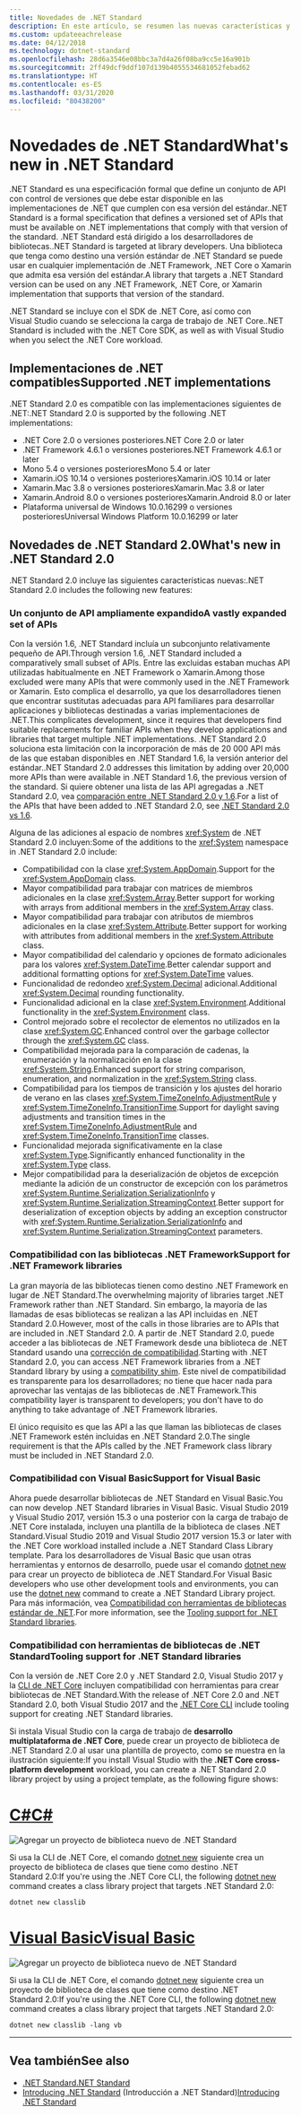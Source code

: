 ```yaml
---
title: Novedades de .NET Standard
description: En este artículo, se resumen las nuevas características y mejoras que se encuentran en cada nueva versión de .NET Standard.
ms.custom: updateeachrelease
ms.date: 04/12/2018
ms.technology: dotnet-standard
ms.openlocfilehash: 28d6a3546e08bbc3a7d4a26f08ba9cc5e16a901b
ms.sourcegitcommit: 2ff49dcf9ddf107d139b4055534681052febad62
ms.translationtype: HT
ms.contentlocale: es-ES
ms.lasthandoff: 03/31/2020
ms.locfileid: "80438200"
---
```

# <a name="whats-new-in-net-standard"></a><span data-ttu-id="9771c-103">Novedades de .NET Standard</span><span class="sxs-lookup"><span data-stu-id="9771c-103">What's new in .NET Standard</span></span>

<span data-ttu-id="9771c-104">.NET Standard es una especificación formal que define un conjunto de API con control de versiones que debe estar disponible en las implementaciones de .NET que cumplen con esa versión del estándar.</span><span class="sxs-lookup"><span data-stu-id="9771c-104">.NET Standard is a formal specification that defines a versioned set of APIs that must be available on .NET implementations that comply with that version of the standard.</span></span> <span data-ttu-id="9771c-105">.NET Standard está dirigido a los desarrolladores de bibliotecas.</span><span class="sxs-lookup"><span data-stu-id="9771c-105">.NET Standard is targeted at library developers.</span></span> <span data-ttu-id="9771c-106">Una biblioteca que tenga como destino una versión estándar de .NET Standard se puede usar en cualquier implementación de .NET Framework, .NET Core o Xamarin que admita esa versión del estándar.</span><span class="sxs-lookup"><span data-stu-id="9771c-106">A library that targets a .NET Standard version can be used on any .NET Framework, .NET Core, or Xamarin implementation that supports that version of the standard.</span></span>

<span data-ttu-id="9771c-107">.NET Standard se incluye con el SDK de .NET Core, así como con Visual Studio cuando se selecciona la carga de trabajo de .NET Core.</span><span class="sxs-lookup"><span data-stu-id="9771c-107">.NET Standard is included with the .NET Core SDK, as well as with Visual Studio when you select the .NET Core workload.</span></span>

## <a name="supported-net-implementations"></a><span data-ttu-id="9771c-108">Implementaciones de .NET compatibles</span><span class="sxs-lookup"><span data-stu-id="9771c-108">Supported .NET implementations</span></span>

<span data-ttu-id="9771c-109">.NET Standard 2.0 es compatible con las implementaciones siguientes de .NET:</span><span class="sxs-lookup"><span data-stu-id="9771c-109">.NET Standard 2.0 is supported by the following .NET implementations:</span></span>

- <span data-ttu-id="9771c-110">.NET Core 2.0 o versiones posteriores</span><span class="sxs-lookup"><span data-stu-id="9771c-110">.NET Core 2.0 or later</span></span>
- <span data-ttu-id="9771c-111">.NET Framework 4.6.1 o versiones posteriores</span><span class="sxs-lookup"><span data-stu-id="9771c-111">.NET Framework 4.6.1 or later</span></span>
- <span data-ttu-id="9771c-112">Mono 5.4 o versiones posteriores</span><span class="sxs-lookup"><span data-stu-id="9771c-112">Mono 5.4 or later</span></span>
- <span data-ttu-id="9771c-113">Xamarin.iOS 10.14 o versiones posteriores</span><span class="sxs-lookup"><span data-stu-id="9771c-113">Xamarin.iOS 10.14 or later</span></span>
- <span data-ttu-id="9771c-114">Xamarin.Mac 3.8 o versiones posteriores</span><span class="sxs-lookup"><span data-stu-id="9771c-114">Xamarin.Mac 3.8 or later</span></span>
- <span data-ttu-id="9771c-115">Xamarin.Android 8.0 o versiones posteriores</span><span class="sxs-lookup"><span data-stu-id="9771c-115">Xamarin.Android 8.0 or later</span></span>
- <span data-ttu-id="9771c-116">Plataforma universal de Windows 10.0.16299 o versiones posteriores</span><span class="sxs-lookup"><span data-stu-id="9771c-116">Universal Windows Platform 10.0.16299 or later</span></span>

## <a name="whats-new-in-net-standard-20"></a><span data-ttu-id="9771c-117">Novedades de .NET Standard 2.0</span><span class="sxs-lookup"><span data-stu-id="9771c-117">What's new in .NET Standard 2.0</span></span>

<span data-ttu-id="9771c-118">.NET Standard 2.0 incluye las siguientes características nuevas:</span><span class="sxs-lookup"><span data-stu-id="9771c-118">.NET Standard 2.0 includes the following new features:</span></span>

### <a name="a-vastly-expanded-set-of-apis"></a><span data-ttu-id="9771c-119">Un conjunto de API ampliamente expandido</span><span class="sxs-lookup"><span data-stu-id="9771c-119">A vastly expanded set of APIs</span></span>

<span data-ttu-id="9771c-120">Con la versión 1.6, .NET Standard incluía un subconjunto relativamente pequeño de API.</span><span class="sxs-lookup"><span data-stu-id="9771c-120">Through version 1.6, .NET Standard included a comparatively small subset of APIs.</span></span> <span data-ttu-id="9771c-121">Entre las excluidas estaban muchas API utilizadas habitualmente en .NET Framework o Xamarin.</span><span class="sxs-lookup"><span data-stu-id="9771c-121">Among those excluded were many APIs that were commonly used in the .NET Framework or Xamarin.</span></span> <span data-ttu-id="9771c-122">Esto complica el desarrollo, ya que los desarrolladores tienen que encontrar sustitutas adecuadas para API familiares para desarrollar aplicaciones y bibliotecas destinadas a varias implementaciones de .NET.</span><span class="sxs-lookup"><span data-stu-id="9771c-122">This complicates development, since it requires that developers find suitable replacements for familiar APIs when they develop applications and libraries that target multiple .NET implementations.</span></span> <span data-ttu-id="9771c-123">.NET Standard 2.0 soluciona esta limitación con la incorporación de más de 20 000 API más de las que estaban disponibles en .NET Standard 1.6, la versión anterior del estándar.</span><span class="sxs-lookup"><span data-stu-id="9771c-123">.NET Standard 2.0 addresses this limitation by adding over 20,000 more APIs than were available in .NET Standard 1.6, the previous version of the standard.</span></span> <span data-ttu-id="9771c-124">Si quiere obtener una lista de las API agregadas a .NET Standard 2.0, vea [comparación entre .NET Standard 2.0 y 1.6](https://raw.githubusercontent.com/dotnet/standard/master/docs/versions/netstandard2.0_diff.md).</span><span class="sxs-lookup"><span data-stu-id="9771c-124">For a list of the APIs that have been added to .NET Standard 2.0, see [.NET Standard 2.0 vs 1.6](https://raw.githubusercontent.com/dotnet/standard/master/docs/versions/netstandard2.0_diff.md).</span></span>

<span data-ttu-id="9771c-125">Alguna de las adiciones al espacio de nombres <xref:System> de .NET Standard 2.0 incluyen:</span><span class="sxs-lookup"><span data-stu-id="9771c-125">Some of the additions to the <xref:System> namespace in .NET Standard 2.0 include:</span></span>

- <span data-ttu-id="9771c-126">Compatibilidad con la clase <xref:System.AppDomain>.</span><span class="sxs-lookup"><span data-stu-id="9771c-126">Support for the <xref:System.AppDomain> class.</span></span>
- <span data-ttu-id="9771c-127">Mayor compatibilidad para trabajar con matrices de miembros adicionales en la clase <xref:System.Array>.</span><span class="sxs-lookup"><span data-stu-id="9771c-127">Better support for working with arrays from additional members in the <xref:System.Array> class.</span></span>
- <span data-ttu-id="9771c-128">Mayor compatibilidad para trabajar con atributos de miembros adicionales en la clase <xref:System.Attribute>.</span><span class="sxs-lookup"><span data-stu-id="9771c-128">Better support for working with attributes from additional members in the <xref:System.Attribute> class.</span></span>
- <span data-ttu-id="9771c-129">Mayor compatibilidad del calendario y opciones de formato adicionales para los valores <xref:System.DateTime>.</span><span class="sxs-lookup"><span data-stu-id="9771c-129">Better calendar support and additional formatting options for <xref:System.DateTime> values.</span></span>
- <span data-ttu-id="9771c-130">Funcionalidad de redondeo <xref:System.Decimal> adicional.</span><span class="sxs-lookup"><span data-stu-id="9771c-130">Additional <xref:System.Decimal> rounding functionality.</span></span>
- <span data-ttu-id="9771c-131">Funcionalidad adicional en la clase <xref:System.Environment>.</span><span class="sxs-lookup"><span data-stu-id="9771c-131">Additional functionality in the <xref:System.Environment> class.</span></span>
- <span data-ttu-id="9771c-132">Control mejorado sobre el recolector de elementos no utilizados en la clase <xref:System.GC>.</span><span class="sxs-lookup"><span data-stu-id="9771c-132">Enhanced control over the garbage collector through the <xref:System.GC> class.</span></span>
- <span data-ttu-id="9771c-133">Compatibilidad mejorada para la comparación de cadenas, la enumeración y la normalización en la clase <xref:System.String>.</span><span class="sxs-lookup"><span data-stu-id="9771c-133">Enhanced support for string comparison, enumeration, and normalization in the <xref:System.String> class.</span></span>
- <span data-ttu-id="9771c-134">Compatibilidad para los tiempos de transición y los ajustes del horario de verano en las clases <xref:System.TimeZoneInfo.AdjustmentRule> y <xref:System.TimeZoneInfo.TransitionTime>.</span><span class="sxs-lookup"><span data-stu-id="9771c-134">Support for daylight saving adjustments and transition times in the <xref:System.TimeZoneInfo.AdjustmentRule> and <xref:System.TimeZoneInfo.TransitionTime> classes.</span></span>
- <span data-ttu-id="9771c-135">Funcionalidad mejorada significativamente en la clase <xref:System.Type>.</span><span class="sxs-lookup"><span data-stu-id="9771c-135">Significantly enhanced functionality in the <xref:System.Type> class.</span></span>
- <span data-ttu-id="9771c-136">Mejor compatibilidad para la deserialización de objetos de excepción mediante la adición de un constructor de excepción con los parámetros <xref:System.Runtime.Serialization.SerializationInfo> y <xref:System.Runtime.Serialization.StreamingContext>.</span><span class="sxs-lookup"><span data-stu-id="9771c-136">Better support for deserialization of exception objects by adding an exception constructor with <xref:System.Runtime.Serialization.SerializationInfo> and <xref:System.Runtime.Serialization.StreamingContext> parameters.</span></span>

### <a name="support-for-net-framework-libraries"></a><span data-ttu-id="9771c-137">Compatibilidad con las bibliotecas .NET Framework</span><span class="sxs-lookup"><span data-stu-id="9771c-137">Support for .NET Framework libraries</span></span>

<span data-ttu-id="9771c-138">La gran mayoría de las bibliotecas tienen como destino .NET Framework en lugar de .NET Standard.</span><span class="sxs-lookup"><span data-stu-id="9771c-138">The overwhelming majority of libraries target .NET Framework rather than .NET Standard.</span></span> <span data-ttu-id="9771c-139">Sin embargo, la mayoría de las llamadas de esas bibliotecas se realizan a las API incluidas en .NET Standard 2.0.</span><span class="sxs-lookup"><span data-stu-id="9771c-139">However, most of the calls in those libraries are to APIs that are included in .NET Standard 2.0.</span></span> <span data-ttu-id="9771c-140">A partir de .NET Standard 2.0, puede acceder a las bibliotecas de .NET Framework desde una biblioteca de .NET Standard usando una [corrección de compatibilidad](https://github.com/dotnet/standard/blob/master/docs/planning/netstandard-2.0/README.md#assembly-unification).</span><span class="sxs-lookup"><span data-stu-id="9771c-140">Starting with .NET Standard 2.0, you can access .NET Framework libraries from a .NET Standard library by using a [compatibility shim](https://github.com/dotnet/standard/blob/master/docs/planning/netstandard-2.0/README.md#assembly-unification).</span></span> <span data-ttu-id="9771c-141">Este nivel de compatibilidad es transparente para los desarrolladores; no tiene que hacer nada para aprovechar las ventajas de las bibliotecas de .NET Framework.</span><span class="sxs-lookup"><span data-stu-id="9771c-141">This compatibility layer is transparent to developers; you don't have to do anything to take advantage of .NET Framework libraries.</span></span>

<span data-ttu-id="9771c-142">El único requisito es que las API a las que llaman las bibliotecas de clases .NET Framework estén incluidas en .NET Standard 2.0.</span><span class="sxs-lookup"><span data-stu-id="9771c-142">The single requirement is that the APIs called by the .NET Framework class library must be included in .NET Standard 2.0.</span></span>

### <a name="support-for-visual-basic"></a><span data-ttu-id="9771c-143">Compatibilidad con Visual Basic</span><span class="sxs-lookup"><span data-stu-id="9771c-143">Support for Visual Basic</span></span>

<span data-ttu-id="9771c-144">Ahora puede desarrollar bibliotecas de .NET Standard en Visual Basic.</span><span class="sxs-lookup"><span data-stu-id="9771c-144">You can now develop .NET Standard libraries in Visual Basic.</span></span> <span data-ttu-id="9771c-145">Visual Studio 2019 y Visual Studio 2017, versión 15.3 o una posterior con la carga de trabajo de .NET Core instalada, incluyen una plantilla de la biblioteca de clases .NET Standard.</span><span class="sxs-lookup"><span data-stu-id="9771c-145">Visual Studio 2019 and Visual Studio 2017 version 15.3 or later with the .NET Core workload installed include a .NET Standard Class Library template.</span></span> <span data-ttu-id="9771c-146">Para los desarrolladores de Visual Basic que usan otras herramientas y entornos de desarrollo, puede usar el comando [dotnet new](../../core/tools/dotnet-new.md) para crear un proyecto de biblioteca de .NET Standard.</span><span class="sxs-lookup"><span data-stu-id="9771c-146">For Visual Basic developers who use other development tools and environments, you can use the [dotnet new](../../core/tools/dotnet-new.md) command to create a .NET Standard Library project.</span></span> <span data-ttu-id="9771c-147">Para más información, vea [Compatibilidad con herramientas de bibliotecas estándar de .NET](#tooling-support-for-net-standard-libraries).</span><span class="sxs-lookup"><span data-stu-id="9771c-147">For more information, see the [Tooling support for .NET Standard libraries](#tooling-support-for-net-standard-libraries).</span></span>

### <a name="tooling-support-for-net-standard-libraries"></a><span data-ttu-id="9771c-148">Compatibilidad con herramientas de bibliotecas de .NET Standard</span><span class="sxs-lookup"><span data-stu-id="9771c-148">Tooling support for .NET Standard libraries</span></span>

<span data-ttu-id="9771c-149">Con la versión de .NET Core 2.0 y .NET Standard 2.0, Visual Studio 2017 y la [CLI de .NET Core](../../core/tools/index.md) incluyen compatibilidad con herramientas para crear bibliotecas de .NET Standard.</span><span class="sxs-lookup"><span data-stu-id="9771c-149">With the release of .NET Core 2.0 and .NET Standard 2.0, both Visual Studio 2017 and the [.NET Core CLI](../../core/tools/index.md) include tooling support for creating .NET Standard libraries.</span></span>

<span data-ttu-id="9771c-150">Si instala Visual Studio con la carga de trabajo de **desarrollo multiplataforma de .NET Core**, puede crear un proyecto de biblioteca de .NET Standard 2.0 al usar una plantilla de proyecto, como se muestra en la ilustración siguiente:</span><span class="sxs-lookup"><span data-stu-id="9771c-150">If you install Visual Studio with the **.NET Core cross-platform development** workload, you can create a .NET Standard 2.0 library project by using a project template, as the following figure shows:</span></span>

<!-- markdownlint-disable MD025 -->

# <a name="c"></a>[<span data-ttu-id="9771c-151">C#</span><span class="sxs-lookup"><span data-stu-id="9771c-151">C#</span></span>](#tab/csharp)

![Agregar un proyecto de biblioteca nuevo de .NET Standard](./media/std-project-cs.png)

<span data-ttu-id="9771c-153">Si usa la CLI de .NET Core, el comando [dotnet new](../../core/tools/dotnet-new.md) siguiente crea un proyecto de biblioteca de clases que tiene como destino .NET Standard 2.0:</span><span class="sxs-lookup"><span data-stu-id="9771c-153">If you're using the .NET Core CLI, the following [dotnet new](../../core/tools/dotnet-new.md) command creates a class library project that targets .NET Standard 2.0:</span></span>

```dotnetcli
dotnet new classlib
```

# <a name="visual-basic"></a>[<span data-ttu-id="9771c-154">Visual Basic</span><span class="sxs-lookup"><span data-stu-id="9771c-154">Visual Basic</span></span>](#tab/vb)

![Agregar un proyecto de biblioteca nuevo de .NET Standard](./media/std-project-vb.png)

<span data-ttu-id="9771c-156">Si usa la CLI de .NET Core, el comando [dotnet new](../../core/tools/dotnet-new.md) siguiente crea un proyecto de biblioteca de clases que tiene como destino .NET Standard 2.0:</span><span class="sxs-lookup"><span data-stu-id="9771c-156">If you're using the .NET Core CLI, the following [dotnet new](../../core/tools/dotnet-new.md) command creates a class library project that targets .NET Standard 2.0:</span></span>

```dotnetcli
dotnet new classlib -lang vb
```

---

## <a name="see-also"></a><span data-ttu-id="9771c-157">Vea también</span><span class="sxs-lookup"><span data-stu-id="9771c-157">See also</span></span>

- [<span data-ttu-id="9771c-158">.NET Standard</span><span class="sxs-lookup"><span data-stu-id="9771c-158">.NET Standard</span></span>](../net-standard.md)
- <span data-ttu-id="9771c-159">[Introducing .NET Standard](https://devblogs.microsoft.com/dotnet/introducing-net-standard/) (Introducción a .NET Standard)</span><span class="sxs-lookup"><span data-stu-id="9771c-159">[Introducing .NET Standard](https://devblogs.microsoft.com/dotnet/introducing-net-standard/)</span></span>

